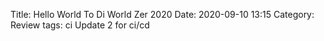 Title: Hello World To Di World Zer 2020
Date: 2020-09-10 13:15
Category: Review
tags: ci
Update 2 for ci/cd
